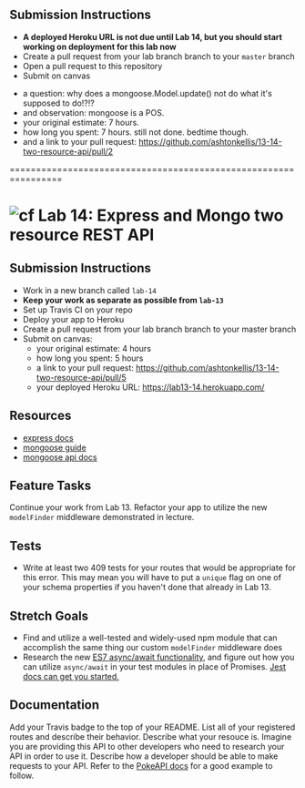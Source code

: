 ## Submission Instructions
* **A deployed Heroku URL is not due until Lab 14, but you should start working on deployment for this lab now** 
* Create a pull request from your lab branch branch to your `master` branch
* Open a pull request to this repository
* Submit on canvas 
- a question:  why does a mongoose.Model.update() not do what it's supposed to do!?!?
- and observation: mongoose is a POS.
- your original estimate: 7 hours.
- how long you spent: 7 hours. still not done. bedtime though.
- and a link to your pull request: https://github.com/ashtonkellis/13-14-two-resource-api/pull/2


================================================================
<!-- Lab 14 -->
![cf](https://i.imgur.com/7v5ASc8.png) Lab 14: Express and Mongo two resource REST API
======

## Submission Instructions
* Work in a new branch called `lab-14`
* **Keep your work as separate as possible from `lab-13`**
* Set up Travis CI on your repo
* Deploy your app to Heroku 
* Create a pull request from your lab branch branch to your master branch
* Submit on canvas:
  * your original estimate: 4 hours
  * how long you spent: 5 hours
  * a link to your pull request: https://github.com/ashtonkellis/13-14-two-resource-api/pull/5
  * your deployed Heroku URL: https://lab13-14.herokuapp.com/

## Resources
* [express docs](http://expressjs.com/en/4x/api.html)
* [mongoose guide](http://mongoosejs.com/docs/guide.html)
* [mongoose api docs](http://mongoosejs.com/docs/api.html)

## Feature Tasks  
Continue your work from Lab 13. Refactor your app to utilize the new `modelFinder` middleware demonstrated in lecture. 

## Tests
* Write at least two 409 tests for your routes that would be appropriate for this error. This may mean you will have to put a `unique` flag on one of your schema properties if you haven't done that already in Lab 13. 

## Stretch Goals
* Find and utilize a well-tested and widely-used npm module that can accomplish the same thing our custom `modelFinder` middleware does
* Research the new [ES7 async/await functionality](https://developer.mozilla.org/en-US/docs/Web/JavaScript/Reference/Statements/async_function), and figure out how you can utilize `async/await` in your test modules in place of Promises. [Jest docs can get you started.](http://jestjs.io/docs/en/tutorial-async.html#async-await)

## Documentation
Add your Travis badge to the top of your README. List all of your registered routes and describe their behavior. Describe what your resouce is. Imagine you are providing this API to other developers who need to research your API in order to use it. Describe how a developer should be able to make requests to your API. Refer to the [PokeAPI docs](https://pokeapi.co/docsv2/#resource-lists) for a good example to follow. 